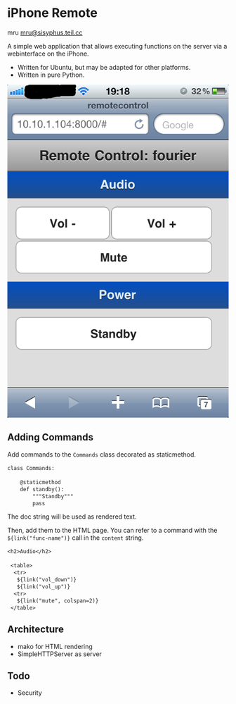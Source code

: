 iPhone Remote
=============

mru <mru@sisyphus.teil.cc>


A simple web application that allows executing functions on the server
via a webinterface on the iPhone.

 * Written for Ubuntu, but may be adapted for other platforms. 
 * Written in pure Python.

![Screenshot](https://github.com/mru00/iphone-remote/blob/master/screenshot-1.png?raw=true "Screenshot")


Adding Commands
---------------

Add commands to the `Commands` class decorated as staticmethod.


    class Commands:

        @staticmethod
        def standby():
            """Standby"""
            pass

The doc string will be used as rendered text.


Then, add them to the HTML page. You can refer to a command with the
`${link("func-name")}` call in the `content` string.

    <h2>Audio</h2>

     <table>
      <tr>
       ${link("vol_down")}
       ${link("vol_up")}
      <tr>
       ${link("mute", colspan=2)}
     </table>


Architecture
------------

 - mako for HTML rendering
 - SimpleHTTPServer as server

Todo
----

 - Security
